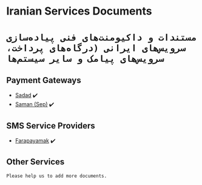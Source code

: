 # Iranian Services Documents
# `مستندات و داکیومنت‌های فنی پیاده‌سازی سرویس‌های ایرانی (درگاه‌های پرداخت، سرویس‌های پیامک و سایر سیستم‌ها`

## Payment Gateways
- [Sadad](https://sadadpsp.ir/fa/ipg-dargah-pardakht) :heavy_check_mark:
- [Saman (Sep)](https://sep.ir/%D8%AF%D8%B1%DA%AF%D8%A7%D9%87-%D9%BE%D8%B1%D8%AF%D8%A7%D8%AE%D8%AA-%D8%A7%DB%8C%D9%86%D8%AA%D8%B1%D9%86%D8%AA%DB%8C) :heavy_check_mark:

## SMS Service Providers
- [Farapayamak](https://farapayamak.ir/) :heavy_check_mark:

## Other Services


`Please help us to add more documents.`
